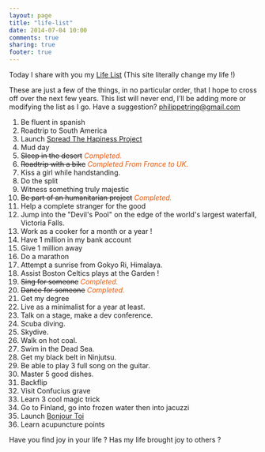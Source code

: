 ```yaml
---
layout: page
title: "life-list"
date: 2014-07-04 10:00
comments: true
sharing: true
footer: true
---
```


Today I share with you my [Life List](http://www.thelifelist.fr) (This site literally change my life !)

These are just a few of the things, in no particular order, that I hope to cross off over the next few years. This list will never end, I’ll be adding more or modifying the list as I go. Have a suggestion?  philippetring@gmail.com

1. Be fluent in spanish
2. Roadtrip to South America
3. Launch [Spread The Hapiness Project](https://spread-hapiness.herokuapp.com/)
4. Mud day
5. <del>Sleep in the desert</del> <em style='color:#ea5707'>Completed.</em>
6. <del>Roadtrip with a bike</del> <em style='color:#ea5707'>Completed From France to UK.</em>
7. Kiss a girl while handstanding.
8. Do the split
9. Witness something truly majestic
10. <del>Be part of an humanitarian project</del> <em style='color:#ea5707'>Completed.</em>
11. Help a complete stranger for the good
12. Jump into the "Devil's Pool" on the edge of the world's largest waterfall, Victoria Falls. 
13. Work as a cooker for a month or a year !
14. Have 1 million in my bank account
15. Give 1 million away
16. Do a marathon
17. Attempt a sunrise from Gokyo Ri, Himalaya.
18. Assist Boston Celtics plays at the Garden !
19. <del>Sing for someone</del> <em style='color:#ea5707'>Completed.</em>
20. <del>Dance for someone</del> <em style='color:#ea5707'>Completed.</em>
21. Get my degree
22. Live as a minimalist for a year at least.
23. Talk on a stage, make a dev conference.
24. Scuba diving.
25. Skydive.
26. Walk on hot coal.
27. Swim in the Dead Sea.
28. Get my black belt in Ninjutsu.
29. Be able to play 3 full song on the guitar.
30. Master 5 good dishes.
31. Backflip
32. Visit Confucius grave
33. Learn 3 cool magic trick
34. Go to Finland, go into frozen water then into jacuzzi
35. Launch [Bonjour Toi](http://bonjourtoi.me)
36. Learn acupuncture points

Have you find joy in your life ?
Has my life brought joy to others  ?
